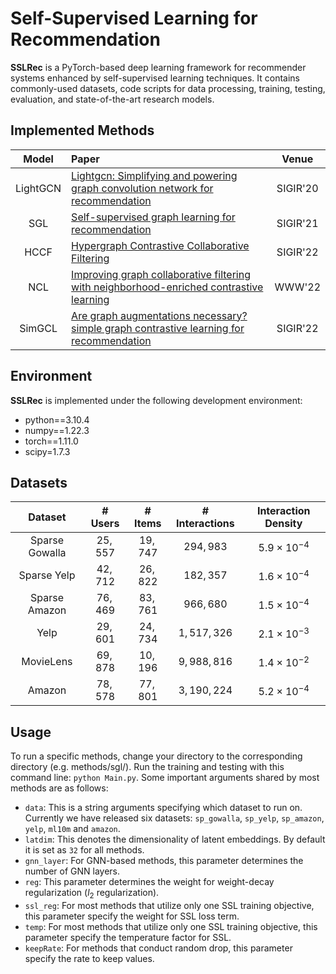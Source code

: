 # Self-Supervised Learning for Recommendation

<b>SSLRec</b> is a PyTorch-based deep learning framework for recommender systems enhanced by self-supervised learning techniques. It contains commonly-used datasets, code scripts for data processing, training, testing, evaluation, and state-of-the-art research models.

## Implemented Methods
| Model | Paper | Venue |
|:-----:|:-----|:-----:|
|LightGCN| <a href='https://dl.acm.org/doi/pdf/10.1145/3397271.3401063' target='_blank'>Lightgcn: Simplifying and powering graph convolution network for recommendation</a> | SIGIR'20|
|SGL| <a href='https://dl.acm.org/doi/pdf/10.1145/3404835.3462862' target='_blank'>Self-supervised graph learning for recommendation</a>| SIGIR'21 |
|HCCF|<a href='https://dl.acm.org/doi/pdf/10.1145/3477495.3532058' target='_blank'>Hypergraph Contrastive Collaborative Filtering</a> | SIGIR'22 |
|NCL| <a href='https://dl.acm.org/doi/pdf/10.1145/3485447.3512104' targets='_blank'>Improving graph collaborative filtering with neighborhood-enriched contrastive learning</a>| WWW'22|
|SimGCL| <a href='https://dl.acm.org/doi/pdf/10.1145/3477495.3531937' targets='_blank'>Are graph augmentations necessary? simple graph contrastive learning for recommendation</a>| SIGIR'22|

## Environment
<b>SSLRec</b> is implemented under the following development environment:
* python==3.10.4
* numpy==1.22.3
* torch==1.11.0
* scipy=1.7.3

## Datasets
| Dataset | \# Users | \# Items | \# Interactions | Interaction Density |
|:-------:|:--------:|:--------:|:---------------:|:-------:|
|Sparse Gowalla|$25,557$|$19,747$|$294,983$|$5.9\times 10^{-4}$|
|Sparse Yelp   |$42,712$|$26,822$|$182,357$|$1.6\times 10^{-4}$|
|Sparse Amazon |$76,469$|$83,761$|$966,680$|$1.5\times 10^{-4}$|
|Yelp | $29,601$|$24,734$|$1,517,326$|$2.1\times 10^{-3}$|
|MovieLens| $69,878$ |$10,196$|$9,988,816$|$1.4\times 10^{-2}$|
|Amazon|$78,578$|$77,801$|$3,190,224$|$5.2\times 10^{-4}$|

## Usage
To run a specific methods, change your directory to the corresponding directory (e.g. methods/sgl/). Run the training and testing with this command line: `python Main.py`. Some important arguments shared by most methods are as follows:
* `data`: This is a string arguments specifying which dataset to run on. Currently we have released six datasets: `sp_gowalla`, `sp_yelp`, `sp_amazon`, `yelp`, `ml10m` and `amazon`.
* `latdim`: This denotes the dimensionality of latent embeddings. By default it is set as `32` for all methods.
* `gnn_layer`: For GNN-based methods, this parameter determines the number of GNN layers.
* `reg`: This parameter determines the weight for weight-decay regularization ($l_2$ regularization).
* `ssl_reg`: For most methods that utilize only one SSL training objective, this parameter specify the weight for SSL loss term.
* `temp`: For most methods that utilize only one SSL training objective, this parameter specify the temperature factor for SSL.
* `keepRate`: For methods that conduct random drop, this parameter specify the rate to keep values.
